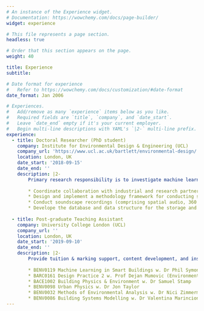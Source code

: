 ```yaml
---
# An instance of the Experience widget.
# Documentation: https://wowchemy.com/docs/page-builder/
widget: experience

# This file represents a page section.
headless: true

# Order that this section appears on the page.
weight: 40

title: Experience
subtitle:

# Date format for experience
#   Refer to https://wowchemy.com/docs/customization/#date-format
date_format: Jan 2006

# Experiences.
#   Add/remove as many `experience` items below as you like.
#   Required fields are `title`, `company`, and `date_start`.
#   Leave `date_end` empty if it's your current employer.
#   Begin multi-line descriptions with YAML's `|2-` multi-line prefix.
experience:
  - title: Doctoral Researcher (PhD student)
    company: Institute for Environmental Design & Engineering (UCL)
    company_url: 'https://www.ucl.ac.uk/bartlett/environmental-design/'
    location: London, UK
    date_start: '2018-09-15'
    date_end: ''
    description: |2-
        Primary research responsibility is to investigate machine learning and regression modelling of soundscapes based on acoustical and non-acoustical factors. As a team member on the SSID project group, practical responsibilities include:
        
        * Coordinate collaboration with industrial and research partners to promote the implementation of Soundscape in practice
        * Design and implement a methodology framework for conducting soundscape assessments for use in research across the world
        * Conduct soundscape recordings (comprising spatial audio, 360 degree video, sound level meter measurements, and in-depth questionnaires) at 40+ locations around the UK, US and Europe
        * Develope the database and data structure for the storage and publication of a large-scale soundscape recording database.
        
  - title: Post-graduate Teaching Assistant
    company: University College London (UCL)
    company_url: ''
    location: London, UK
    date_start: '2019-09-10'
    date_end: ''
    description: |2-
        Provide tuition & marking support, content development, and instruct students for the following courses:
              
        * BENV0119 Machine Learning in Smart Buildings w. Dr Phil Symonds (syllabus development, lecture and tutorial writing, ML and Python support)
        * BARC0161 Design Practice 2 w. Prof Dejan Mumovic (Environmental Tutor in HVAC acoustics, lecture and tutorial writing, building design guidance)
        * BACE1002 Building Physics & Environment w. Dr Samuel Stamp
        * BENV0098 Urban Physics w. Dr Jon Taylor
        * BENV0032 Methods of Environmental Analysis w. Dr Nici Zimmermann (statistics tutorials)
        * BENV0086 Building Systems Modelling w. Dr Valentina Marincioni (general Python programming support)
---
```


